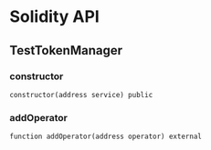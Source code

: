 # Solidity API

## TestTokenManager

### constructor

```solidity
constructor(address service) public
```

### addOperator

```solidity
function addOperator(address operator) external
```

